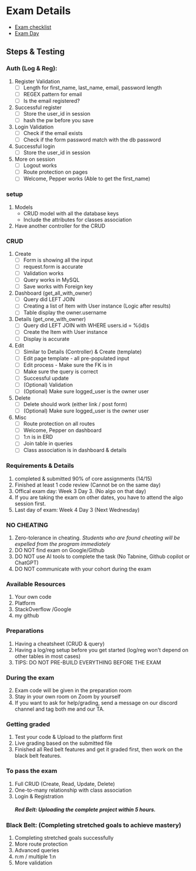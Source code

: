 
# Exam Details
- [Exam checklist](#steps--testing)
- [Exam Day](#exam-details)

## Steps & Testing
### Auth (Log & Reg): 
1. Register Validation
   - [ ] Length for first_name, last_name, email, password length
   - [ ]  REGEX pattern for email 
   - [ ]  Is the email registered?
2. Successful register
   - [ ]  Store the user_id in session
   - [ ]  hash the pw before you save
3. Login Validation
   - [ ]  Check if the email exists
   - [ ]  Check if the form password match with the db password
4. Successful login 
   - [ ]  Store the user_id in session
5. More on session 
   - [ ]  Logout works
   - [ ]  Route protection on pages
   - [ ]  Welcome, Pepper works (Able to get the first_name)

### setup
1. Models
    - CRUD model with all the database keys
    - Include the attributes for classes association
2. Have another controller for the CRUD


### CRUD
1. Create 
   - [ ] Form is showing all the input
   - [ ] request.form is accurate
   - [ ] Validation works
   - [ ] Query works in MySQL
   - [ ] Save works with Foreign key
2. Dashboard (get_all_with_owner)
   - [ ] Query did LEFT JOIN 
   - [ ] Creating a list of Item with User instance (Logic after results) 
   - [ ] Table display the owner.username 
3. Details (get_one_with_owner)
   - [ ] Query did LEFT JOIN with WHERE users.id = %(id)s
   - [ ] Create the Item with User instance
   - [ ] Display is accurate
4. Edit
   - [ ] Similar to Details (Controller) & Create (template)
   - [ ] Edit page template - all pre-populated input
   - [ ] Edit process - Make sure the FK is in 
   - [ ] Make sure the query is correct
   - [ ] Successful update
   - [ ] (Optional) Validation
   - [ ] (Optional) Make sure logged_user is the owner user
4. Delete
   - [ ] Delete should work (either link / post form)
   - [ ] (Optional) Make sure logged_user is the owner user
5. Misc
   - [ ] Route protection on all routes
   - [ ] Welcome, Pepper on dashboard
   - [ ] 1:n is in ERD
   - [ ] Join table in queries
   - [ ] Class association is in dashboard & details

### Requirements & Details
1. completed & submitted 90% of core assignments (14/15)
2. Finished at least 1 code review (Cannot be on the same day)
3. Offical exam day: Week 3 Day 3. (No algo on that day)
4. If you are taking the exam on other dates, you have to attend the algo session first. 
5. Last day of exam: Week 4 Day 3 (Next Wednesday)

### NO CHEATING 
1. Zero-tolerance in cheating. *Students who are found cheating will be expelled from the program immediately*
2. DO NOT find exam on Google/Github 
3. DO NOT use AI tools to complete the task (No Tabnine, Github copilot or ChatGPT)
4. DO NOT communicate with your cohort during the exam

### Available Resources
1. Your own code
2. Platform
3. StackOverflow /Google
4. my github

### Preparations
1. Having a cheatsheet (CRUD & query)
2. Having a log/reg setup before you get started (log/reg won't depend on other tables in most cases)
3. TIPS: DO NOT PRE-BUILD EVERYTHING BEFORE THE EXAM 

### During the exam
2. Exam code will be given in the preparation room
2. Stay in your own room on Zoom by yourself
3. If you want to ask for help/grading, send a message on our discord channel and tag both me and our TA. 

### Getting graded
1. Test your code & Upload to the platform first
2. Live grading based on the submitted file
3. Finished all Red belt features and get it graded first, then work on the black belt features. 

### To pass the exam
1. Full CRUD (Create, Read, Update, Delete)
2. One-to-many relationship with class association
3. Login & Registration
    ##### Red Belt: Uploading the complete project within 5 hours. 


### Black Belt: (Completing stretched goals to achieve mastery) 
1. Completing stretched goals successfully
2. More route protection
3. Advanced queries
4. n:m / multiple 1:n
5. More validation



